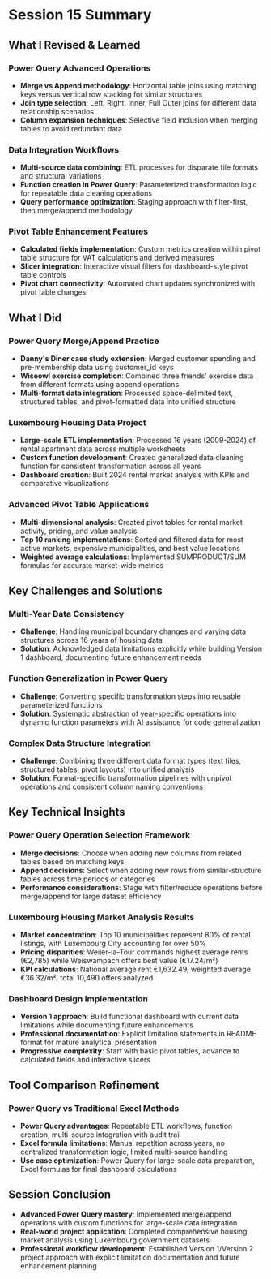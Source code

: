 # Session 15 Summary

## What I Revised & Learned

### Power Query Advanced Operations
- **Merge vs Append methodology**: Horizontal table joins using matching keys versus vertical row stacking for similar structures
- **Join type selection**: Left, Right, Inner, Full Outer joins for different data relationship scenarios
- **Column expansion techniques**: Selective field inclusion when merging tables to avoid redundant data

### Data Integration Workflows
- **Multi-source data combining**: ETL processes for disparate file formats and structural variations
- **Function creation in Power Query**: Parameterized transformation logic for repeatable data cleaning operations
- **Query performance optimization**: Staging approach with filter-first, then merge/append methodology

### Pivot Table Enhancement Features
- **Calculated fields implementation**: Custom metrics creation within pivot table structure for VAT calculations and derived measures
- **Slicer integration**: Interactive visual filters for dashboard-style pivot table controls
- **Pivot chart connectivity**: Automated chart updates synchronized with pivot table changes

## What I Did

### Power Query Merge/Append Practice
- **Danny's Diner case study extension**: Merged customer spending and pre-membership data using customer_id keys
- **Wiseowl exercise completion**: Combined three friends' exercise data from different formats using append operations
- **Multi-format data integration**: Processed space-delimited text, structured tables, and pivot-formatted data into unified structure

### Luxembourg Housing Data Project
- **Large-scale ETL implementation**: Processed 16 years (2009-2024) of rental apartment data across multiple worksheets
- **Custom function development**: Created generalized data cleaning function for consistent transformation across all years
- **Dashboard creation**: Built 2024 rental market analysis with KPIs and comparative visualizations

### Advanced Pivot Table Applications
- **Multi-dimensional analysis**: Created pivot tables for rental market activity, pricing, and value analysis
- **Top 10 ranking implementations**: Sorted and filtered data for most active markets, expensive municipalities, and best value locations
- **Weighted average calculations**: Implemented SUMPRODUCT/SUM formulas for accurate market-wide metrics

## Key Challenges and Solutions

### Multi-Year Data Consistency
- **Challenge**: Handling municipal boundary changes and varying data structures across 16 years of housing data
- **Solution**: Acknowledged data limitations explicitly while building Version 1 dashboard, documenting future enhancement needs

### Function Generalization in Power Query
- **Challenge**: Converting specific transformation steps into reusable parameterized functions
- **Solution**: Systematic abstraction of year-specific operations into dynamic function parameters with AI assistance for code generalization

### Complex Data Structure Integration
- **Challenge**: Combining three different data format types (text files, structured tables, pivot layouts) into unified analysis
- **Solution**: Format-specific transformation pipelines with unpivot operations and consistent column naming conventions

## Key Technical Insights

### Power Query Operation Selection Framework
- **Merge decisions**: Choose when adding new columns from related tables based on matching keys
- **Append decisions**: Select when adding new rows from similar-structure tables across time periods or categories
- **Performance considerations**: Stage with filter/reduce operations before merge/append for large dataset efficiency

### Luxembourg Housing Market Analysis Results
- **Market concentration**: Top 10 municipalities represent 80% of rental listings, with Luxembourg City accounting for over 50%
- **Pricing disparities**: Weiler-la-Tour commands highest average rents (€2,785) while Weiswampach offers best value (€17.24/m²)
- **KPI calculations**: National average rent €1,632.49, weighted average €36.32/m², total 10,490 offers analyzed

### Dashboard Design Implementation
- **Version 1 approach**: Build functional dashboard with current data limitations while documenting future enhancements
- **Professional documentation**: Explicit limitation statements in README format for mature analytical presentation
- **Progressive complexity**: Start with basic pivot tables, advance to calculated fields and interactive slicers

## Tool Comparison Refinement

### Power Query vs Traditional Excel Methods
- **Power Query advantages**: Repeatable ETL workflows, function creation, multi-source integration with audit trail
- **Excel formula limitations**: Manual repetition across years, no centralized transformation logic, limited multi-source handling
- **Use case optimization**: Power Query for large-scale data preparation, Excel formulas for final dashboard calculations

## Session Conclusion
- **Advanced Power Query mastery**: Implemented merge/append operations with custom functions for large-scale data integration
- **Real-world project application**: Completed comprehensive housing market analysis using Luxembourg government datasets
- **Professional workflow development**: Established Version 1/Version 2 project approach with explicit limitation documentation and future enhancement planning
